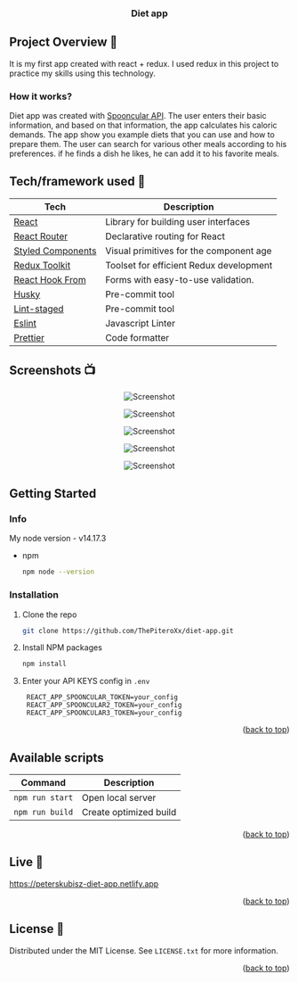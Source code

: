 <div id="top"></div>
<h3 align="center">Diet app</h3>


## Project Overview 🎉
It is my first app created with react + redux.
I used redux in this project to practice my skills using this technology.

### How it works?
Diet app was created with [Spooncular API](https://spoonacular.com/food-api).
The user enters their basic information, and based on that information, the app calculates his caloric demands.
The app show you example diets that you can use and how to prepare them. The user can search for various other meals according to his preferences.
if he finds a dish he likes, he can add it to his favorite meals.

## Tech/framework used 🔧

| Tech                                                    | Description                              |
| ------------------------------------------------------- | ---------------------------------------- |
| [React](https://reactjs.org/)                           | Library for building user interfaces     |
| [React Router](https://reactrouter.com/)                | Declarative routing for React            |
| [Styled Components](https://styled-components.com/)     | Visual primitives for the component age  |
| [Redux Toolkit](https://redux-toolkit.js.org/)          | Toolset for efficient Redux development  |
| [React Hook From](https://react-hook-form.com/)         | Forms with easy-to-use validation.       |
| [Husky](https://github.com/okonet/lint-staged)          | Pre-commit tool                          |
| [Lint-staged](https://github.com/okonet/lint-staged)    | Pre-commit tool                          |
| [Eslint](https://eslint.org/)                           | Javascript Linter                        |
| [Prettier](https://prettier.io/)                        | Code formatter                           |

## Screenshots 📺

<p align="center">
    <img src="https://user-images.githubusercontent.com/80220881/170837844-341a2907-05e4-45ab-8a3a-2845da9264b2.png" alt="Screenshot">
</p>

<p align="center">
    <img src="https://user-images.githubusercontent.com/80220881/170838036-e1d2c994-5ed7-4fce-949d-f98ec7f411de.png" alt="Screenshot">
</p>

<p align="center">
    <img src="https://user-images.githubusercontent.com/80220881/170838127-30eee264-7d9f-411e-ba70-cb433fbc3eb7.png" alt="Screenshot">
</p>

<p align="center">
    <img src="https://user-images.githubusercontent.com/80220881/170838217-1a9b2971-c05c-47d1-aa48-537ab0c553ae.png" alt="Screenshot">
</p>

<p align="center">
    <img src="https://user-images.githubusercontent.com/80220881/170838238-28f7e547-19bf-435b-8088-5aa4bf23bfa4.png" alt="Screenshot">
</p>

## Getting Started

### Info

My node version - v14.17.3 
* npm
  ```sh
  npm node --version
  ```

### Installation

1. Clone the repo
   ```sh
   git clone https://github.com/ThePiteroXx/diet-app.git
   ```
2. Install NPM packages
   ```sh
   npm install
   ```
3. Enter your API KEYS config in `.env`
   ```env
    REACT_APP_SPOONCULAR_TOKEN=your_config
    REACT_APP_SPOONCULAR2_TOKEN=your_config
    REACT_APP_SPOONCULAR3_TOKEN=your_config
   ```

<p align="right">(<a href="#top">back to top</a>)</p>

## Available scripts

| Command                   | Description                   |
| ------------------------- | ----------------------------- |
| `npm run start`           | Open local server             |     
| `npm run build`           | Create optimized build        |    


<p align="right">(<a href="#top">back to top</a>)</p>

## Live 📍
https://peterskubisz-diet-app.netlify.app
<p align="right">(<a href="#top">back to top</a>)</p>

## License 🔱

Distributed under the MIT License. See `LICENSE.txt` for more information.

<p align="right">(<a href="#top">back to top</a>)</p>
